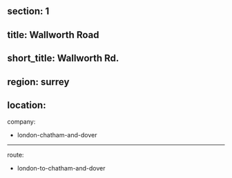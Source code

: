 section: 1
----
title: Wallworth Road
----
short_title: Wallworth Rd.
----
region: surrey
----
location: 
----
company:
- london-chatham-and-dover
----
route:
- london-to-chatham-and-dover
